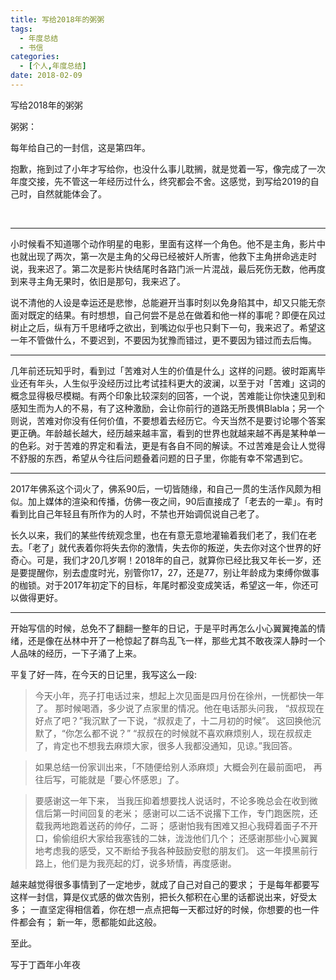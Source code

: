 ```yaml
---
title: 写给2018年的粥粥
tags:
  - 年度总结
  - 书信
categories:
  - [个人,年度总结]
date: 2018-02-09
---
```


写给2018年的粥粥

粥粥：

每年给自己的一封信，这是第四年。

抱歉，拖到过了小年才写给你，也没什么事儿耽搁，就是觉着一写，像完成了一次年度交接，先不管这一年经历过什么，终究都会不舍。这感觉，到写给2019的自己时，自然就能体会了。

<!--more-->   

---
小时候看不知道哪个动作明星的电影，里面有这样一个角色。他不是主角，影片中也就出现了两次，第一次是主角的父母已经被奸人所害，他救下主角拼命逃走时说，我来迟了。第二次是影片快结尾时各路门派一片混战，最后死伤无数，他再度到来寻主角无果时，依旧是那句，我来迟了。

说不清他的人设是幸运还是悲惨，总能避开当事时刻以免身陷其中，却又只能无奈面对既定的结果。有时想想，自己何尝不是总在做着和他一样的事呢？即便在风过树止之后，纵有万千思绪呼之欲出，到嘴边似乎也只剩下一句，我来迟了。希望这一年不管做什么，不要迟到，不要因为犹豫而错过，更不要因为错过而去后悔。

---

几年前还玩知乎时，看到过「苦难对人生的价值是什么」这样的问题。彼时距离毕业还有年头，人生似乎没经历过比考试挂科更大的波澜，以至于对「苦难」这词的概念显得极尽模糊。有两个印象比较深刻的回答，一个说，苦难能让你快速见到和感知生而为人的不易，有了这种激励，会让你前行的道路无所畏惧Blabla；另一个则说，苦难对你没有任何价值，不要想着去经历它。今天当然不是要讨论哪个答案更正确。年龄越长越大，经历越来越丰富，看到的世界也就越来越不再是某种单一的色彩。对于苦难的界定和看法，更是有各自不同的解读。不过苦难是会让人觉得不舒服的东西，希望从今往后问题叠着问题的日子里，你能有幸不常遇到它。

---

2017年佛系这个词火了，佛系90后，一切皆随缘，和自己一贯的生活作风颇为相似。加上媒体的渲染和传播，仿佛一夜之间，90后直接成了「老去的一辈」。有时看到比自己年轻且有所作为的人时，不禁也开始调侃说自己老了。

长久以来，我们的某些传统观念里，也在有意无意地灌输着我们老了，我们在老去。「老了」就代表着你将失去你的激情，失去你的叛逆，失去你对这个世界的好奇心。可是，我们才20几岁啊！2018年的自己，就算你已经比我又年长一岁，还是要提醒你，别去虚度时光，别管你17，27，还是77，别让年龄成为束缚你做事的枷锁。对于2017年初定下的目标，年尾时都没变成笑话，希望这一年，你还可以做得更好。

---

开始写信的时候，总免不了翻翻一整年的日记，于是平时再怎么小心翼翼掩盖的情绪，还是像在丛林中开了一枪惊起了群鸟乱飞一样，那些尤其不敢夜深人静时一个人品味的经历，一下子涌了上来。

平复了好一阵，在今天的日记里，我写这么一段:

> 今天小年，亮子打电话过来，想起上次见面是四月份在徐州，一恍都快一年了。
那时候喝酒，多少说了点家里的情况。他在电话那头问我，
“叔叔现在好点了吧？”我沉默了一下说，“叔叔走了，十二月初的时候”。
这回换他沉默了，“你怎么都不说？”
“叔叔在的时候就不喜欢麻烦别人，现在叔叔走了，肯定也不想我去麻烦大家，很多人我都没通知，见谅。”我回答。

> 如果总结一份家训出来，「不随便给别人添麻烦」大概会列在最前面吧，
再往后写，可能就是「要心怀感恩」了。

> 要感谢这一年下来，
当我压抑着想要找人说话时，不论多晚总会在收到微信后第一时间回复的老米；
感谢可以二话不说撂下工作，专门跑医院，还载我两地跑着送药的帅仔，二哥；
感谢怕我有困难又担心我碍着面子不开口，偷偷组织大家给我塞钱的二妹，泷泷他们几个；
还感谢那些小心翼翼地考虑我的感受，又不断给予我各种鼓励安慰的朋友们。
这一年摸黑前行路上，他们是为我亮起的灯，说多矫情，再度感谢。

越来越觉得很多事情到了一定地步，就成了自己对自己的要求；
于是每年都要写这样一封信，算是仪式感的做次告别，把长久郁积在心里的话都说出来，好受太多；
一直坚定得相信着，你在想一点点把每一天都过好的时候，你想要的也一件件都会有；
新一年，愿都能如此这般。

至此。

写于丁酉年小年夜


